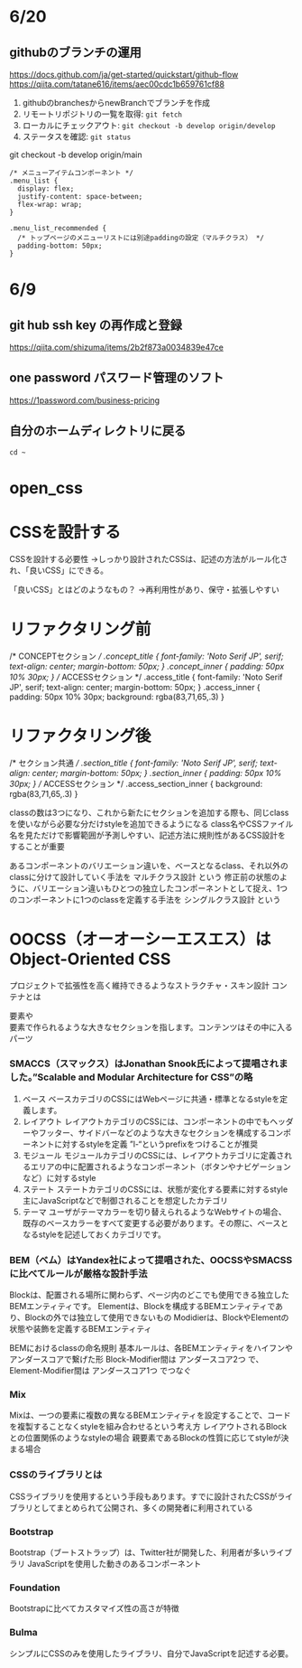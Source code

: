 # 6/20
## githubのブランチの運用
https://docs.github.com/ja/get-started/quickstart/github-flow
https://qiita.com/tatane616/items/aec00cdc1b659761cf88

1. githubのbranchesからnewBranchでブランチを作成
2. リモートリポジトリの一覧を取得: `git fetch` 
3. ローカルにチェックアウト: `git checkout -b develop origin/develop`
4. ステータスを確認: `git status`

git checkout -b develop origin/main


```
/* メニューアイテムコンポーネント */
.menu_list {
  display: flex;
  justify-content: space-between;
  flex-wrap: wrap;
}

.menu_list_recommended {
  /* トップページのメニューリストには別途paddingの設定（マルチクラス） */
  padding-bottom: 50px;
}
```

# 6/9
## git hub ssh key の再作成と登録
https://qiita.com/shizuma/items/2b2f873a0034839e47ce

## one password パスワード管理のソフト
https://1password.com/business-pricing


## 自分のホームディレクトリに戻る
`cd ~`



# open_css

# CSSを設計する

CSSを設計する必要性
→しっかり設計されたCSSは、記述の方法がルール化され、「良いCSS」にできる。

「良いCSS」とはどのようなもの？
→再利用性があり、保守・拡張しやすい

# リファクタリング前
/* CONCEPTセクション */
.concept_title {
  font-family: 'Noto Serif JP', serif;
  text-align: center;
  margin-bottom: 50px;
}
.concept_inner {
  padding: 50px 10% 30px;
}
/* ACCESSセクション */
.access_title {
  font-family: 'Noto Serif JP', serif;
  text-align: center;
  margin-bottom: 50px;
}
.access_inner {
  padding: 50px 10% 30px;
  background: rgba(83,71,65,.3)
}

# リファクタリング後
/* セクション共通 */
.section_title {
  font-family: 'Noto Serif JP', serif;
  text-align: center;
  margin-bottom: 50px;
}
.section_inner {
  padding: 50px 10% 30px;
}
/* ACCESSセクション */
.access_section_inner {
  background: rgba(83,71,65,.3)
}

classの数は3つになり、これから新たにセクションを追加する際も、同じclassを使いながら必要な分だけstyleを追加できるようになる
class名やCSSファイル名を見ただけで影響範囲が予測しやすい、記述方法に規則性があるCSS設計をすることが重要

あるコンポーネントのバリエーション違いを、ベースとなるclass、それ以外のclassに分けて設計していく手法を マルチクラス設計 という
修正前の状態のように、バリエーション違いもひとつの独立したコンポーネントとして捉え、1つのコンポーネントに1つのclassを定義する手法を シングルクラス設計 という

# OOCSS（オーオーシーエスエス）はObject-Oriented CSS
プロジェクトで拡張性を高く維持できるようなストラクチャ・スキン設計
コンテナとは<section>要素や<article>要素で作られるような大きなセクションを指します。コンテンツはその中に入るパーツ

# SMACCS（スマックス）はJonathan Snook氏によって提唱されました。”Scalable and Modular Architecture for CSS”の略
1. ベース
 ベースカテゴリのCSSにはWebページに共通・標準となるstyleを定義します。
2. レイアウト
 レイアウトカテゴリのCSSには、コンポーネントの中でもヘッダーやフッター、サイドバーなどのような大きなセクションを構成するコンポーネントに対するstyleを定義
 ”l-“というprefixをつけることが推奨
3. モジュール
 モジュールカテゴリのCSSには、レイアウトカテゴリに定義されるエリアの中に配置されるようなコンポーネント（ボタンやナビゲーションなど）に対するstyle
4. ステート
 ステートカテゴリのCSSには、状態が変化する要素に対するstyle
 主にJavaScriptなどで制御されることを想定したカテゴリ
5. テーマ
 ユーザがテーマカラーを切り替えられるようなWebサイトの場合、既存のベースカラーをすべて変更する必要があります。その際に、ベースとなるstyleを記述しておくカテゴリです。

 # BEM（ベム）はYandex社によって提唱された、OOCSSやSMACSSに比べてルールが厳格な設計手法
 Blockは、配置される場所に関わらず、ページ内のどこでも使用できる独立したBEMエンティティです。
 Elementは、Blockを構成するBEMエンティティであり、Blockの外では独立して使用できないもの
 Modidierは、BlockやElementの状態や装飾を定義するBEMエンティティ

 BEMにおけるclassの命名規則
 基本ルールは、各BEMエンティティをハイフンやアンダースコアで繋げた形
 Block-Modifier間は アンダースコア2つ で、Element-Modifier間は アンダースコア1つ でつなぐ

 # Mix
Mixは、一つの要素に複数の異なるBEMエンティティを設定することで、コードを複製することなくstyleを組み合わせるという考え方
レイアウトされるBlockとの位置関係のようなstyleの場合
親要素であるBlockの性質に応じてstyleが決まる場合

# CSSのライブラリとは
CSSライブラリを使用するという手段もあります。すでに設計されたCSSがライブラリとしてまとめられて公開され、多くの開発者に利用されている

# Bootstrap
Bootstrap（ブートストラップ）は、Twitter社が開発した、利用者が多いライブラリ
JavaScriptを使用した動きのあるコンポーネント

# Foundation
Bootstrapに比べてカスタマイズ性の高さが特徴

# Bulma
シンプルにCSSのみを使用したライブラリ、自分でJavaScriptを記述する必要。


